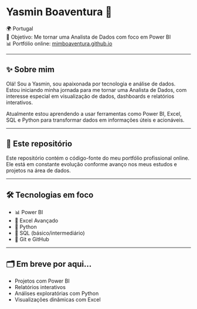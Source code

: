 # Yasmin Boaventura 💼

🌍 Portugal  
🎯 Objetivo: Me tornar uma Analista de Dados com foco em Power BI  
📊 Portfólio online: [mimboaventura.github.io](https://mimboaventura.github.io)

---

## ✨ Sobre mim

Olá! Sou a Yasmin, sou apaixonada por tecnologia e análise de dados.  
Estou iniciando minha jornada para me tornar uma Analista de Dados, com interesse especial em visualização de dados, dashboards e relatórios interativos.

Atualmente estou aprendendo a usar ferramentas como Power BI, Excel, SQL e Python para transformar dados em informações úteis e acionáveis.

---

## 🚀 Este repositório

Este repositório contém o código-fonte do meu portfólio profissional online.  
Ele está em constante evolução conforme avanço nos meus estudos e projetos na área de dados.

---

## 🛠️ Tecnologias em foco

- 📊 Power BI
- 🧮 Excel Avançado
- 🐍 Python 
- 🧠 SQL (básico/intermediário)
- 🔧 Git e GitHub

---

## 🗂️ Em breve por aqui...

- Projetos com Power BI
- Relatórios interativos
- Análises exploratórias com Python
- Visualizações dinâmicas com Excel
